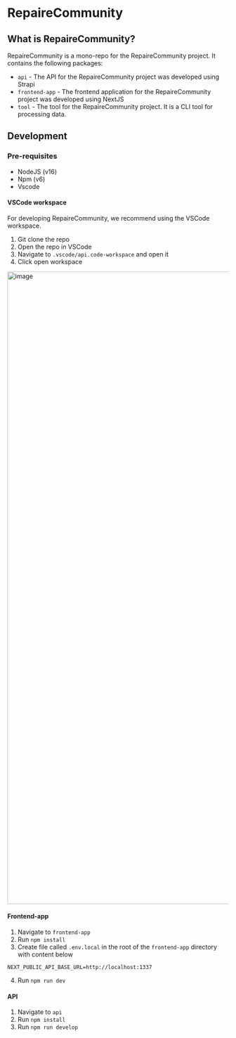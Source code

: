 # RepaireCommunity

## What is RepaireCommunity?
RepaireCommunity is a mono-repo for the RepaireCommunity project. It contains the following packages:
- `api` - The API for the RepaireCommunity project was developed using Strapi
- `frontend-app` - The frontend application for the RepaireCommunity project was developed using NextJS
- `tool` - The tool for the RepaireCommunity project. It is a CLI tool for processing data.

## Development

### Pre-requisites
- NodeJS (v16)
- Npm (v6)
- Vscode

#### VSCode workspace
For developing RepaireCommunity, we recommend using the VSCode workspace.

1. Git clone the repo
2. Open the repo in VSCode
3. Navigate to `.vscode/api.code-workspace` and open it
4. Click open workspace

<img width="1440" alt="image" src="https://user-images.githubusercontent.com/1377991/200118244-40780a80-a581-4a9a-becb-28ae197aa545.png">


#### Frontend-app
1. Navigate to `frontend-app`
2. Run `npm install`
3. Create file called `.env.local` in the root of the `frontend-app` directory with content below
```
NEXT_PUBLIC_API_BASE_URL=http://localhost:1337
```
4. Run `npm run dev`

#### API
1. Navigate to `api`
2. Run `npm install`
3. Run `npm run develop`

